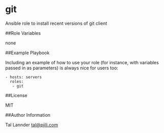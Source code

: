 # git

Ansible role to install recent versions of git client


##Role Variables

none



##Example Playbook

Including an example of how to use your role (for instance, with variables passed in as parameters) is always nice for users too:

```
- hosts: servers
  roles:
   - git
```


##License

MIT


##Author Information

Tal Lannder
tal@pjili.com
